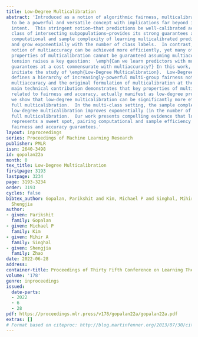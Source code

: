 ```yaml
---
title: Low-Degree Multicalibration
abstract: 'Introduced as a notion of algorithmic fairness, multicalibration has proved
  to be a powerful and versatile concept with implications far beyond its original
  intent.  This stringent notion—that predictions be well-calibrated across a rich
  class of intersecting subpopulations—provides its strong guarantees at a cost: the
  computational and sample complexity of learning multicalibrated predictors are high,
  and grow exponentially with the number of class labels.  In contrast, the relaxed
  notion of multiaccuracy can be achieved more efficiently, yet many of the most desirable
  properties of multicalibration cannot be guaranteed assuming multiaccuracy alone.  This
  tension raises a key question:  \emph{Can we learn predictors with multicalibration-style
  guarantees at a cost commensurate with multiaccuracy?} In this work, we define and
  initiate the study of \emph{Low-Degree Multicalibration}.  Low-Degree Multicalibration
  defines a hierarchy of increasingly-powerful multi-group fairness notions that spans
  multiaccuracy and the original formulation of multicalibration at the extremes.  Our
  main technical contribution demonstrates that key properties of multicalibration,
  related to fairness and accuracy, actually manifest as low-degree properties.  Importantly,
  we show that low-degree multicalibration can be significantly more efficient than
  full multicalibration.  In the multi-class setting, the sample complexity to achieve
  low-degree multicalibration improves exponentially (in the number of classes) over
  full multicalibration.  Our work presents compelling evidence that low-degree multicalibration
  represents a sweet spot, pairing computational and sample efficiency with strong
  fairness and accuracy guarantees.'
layout: inproceedings
series: Proceedings of Machine Learning Research
publisher: PMLR
issn: 2640-3498
id: gopalan22a
month: 0
tex_title: Low-Degree Multicalibration
firstpage: 3193
lastpage: 3234
page: 3193-3234
order: 3193
cycles: false
bibtex_author: Gopalan, Parikshit and Kim, Michael P and Singhal, Mihir A and Zhao,
  Shengjia
author:
- given: Parikshit
  family: Gopalan
- given: Michael P
  family: Kim
- given: Mihir A
  family: Singhal
- given: Shengjia
  family: Zhao
date: 2022-06-28
address:
container-title: Proceedings of Thirty Fifth Conference on Learning Theory
volume: '178'
genre: inproceedings
issued:
  date-parts:
  - 2022
  - 6
  - 28
pdf: https://proceedings.mlr.press/v178/gopalan22a/gopalan22a.pdf
extras: []
# Format based on citeproc: http://blog.martinfenner.org/2013/07/30/citeproc-yaml-for-bibliographies/
---
```


